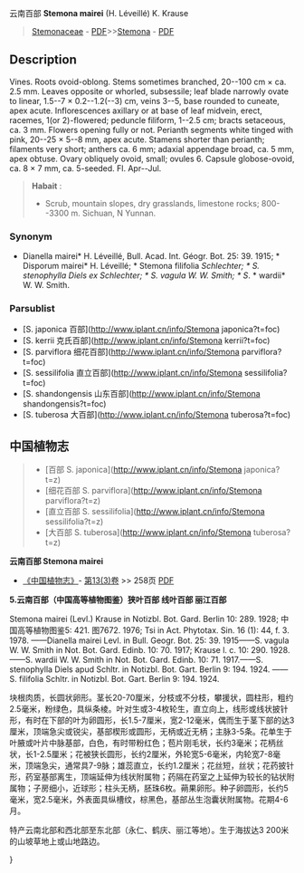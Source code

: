 云南百部 **Stemona mairei** (H. Léveillé) K. Krause

> [Stemonaceae](http://www.iplant.cn/info/Stemonaceae?t=foc) - [PDF](http://www.iplant.cn/foc/pdf/Stemonaceae.pdf)>>[Stemona](http://www.iplant.cn/info/Stemona?t=foc) - [PDF](http://www.iplant.cn/foc/pdf/Stemona.pdf)

## Description

Vines. Roots ovoid-oblong. Stems sometimes branched, 20--100 cm × ca. 2.5 mm. Leaves opposite or whorled, subsessile; leaf blade narrowly ovate to linear, 1.5--7 × 0.2--1.2(--3) cm, veins 3--5, base rounded to cuneate, apex acute. Inflorescences axillary or at base of leaf midvein, erect, racemes, 1(or 2)-flowered; peduncle filiform, 1--2.5 cm; bracts setaceous, ca. 3 mm. Flowers opening fully or not. Perianth segments white tinged with pink, 20--25 × 5--8 mm, apex acute. Stamens shorter than perianth; filaments very short; anthers ca. 6 mm; adaxial appendage broad, ca. 5 mm, apex obtuse. Ovary obliquely ovoid, small; ovules 6. Capsule globose-ovoid, ca. 8 × 7 mm, ca. 5-seeded. Fl. Apr--Jul.

> **Habait** : 
>* Scrub, mountain slopes, dry grasslands, limestone rocks; 800--3300 m. Sichuan, N Yunnan.

### Synonym
* Dianella mairei* H. Léveillé, Bull. Acad. Int. Géogr. Bot. 25: 39. 1915; * Disporum mairei* H. Léveillé; * Stemona filifolia *Schlechter; * S. stenophylla *Diels ex Schlechter; * S. vagula* W. W. Smith; * S*. * wardii* W. W. Smith.

### Parsublist

* [S.  japonica  百部](http://www.iplant.cn/info/Stemona japonica?t=foc)
* [S.  kerrii  克氏百部](http://www.iplant.cn/info/Stemona kerrii?t=foc)
* [S.  parviflora  细花百部](http://www.iplant.cn/info/Stemona parviflora?t=foc)
* [S.  sessilifolia  直立百部](http://www.iplant.cn/info/Stemona sessilifolia?t=foc)
* [S.  shandongensis  山东百部](http://www.iplant.cn/info/Stemona shandongensis?t=foc)
* [S.  tuberosa  大百部](http://www.iplant.cn/info/Stemona tuberosa?t=foc)

## 中国植物志

> * [百部  S.  japonica](http://www.iplant.cn/info/Stemona japonica?t=z)
> * [细花百部  S.  parviflora](http://www.iplant.cn/info/Stemona parviflora?t=z)
> * [直立百部  S.  sessilifolia](http://www.iplant.cn/info/Stemona sessilifolia?t=z)
> * [大百部  S.  tuberosa](http://www.iplant.cn/info/Stemona tuberosa?t=z)

**云南百部 Stemona mairei**

* [《中国植物志》](http://www.iplant.cn/frps)- [第13(3)卷](http://www.iplant.cn/frps/vol/13(3)) >> 258页 [PDF](http://www.iplant.cn/frps/pdf/13(3)/258a.pdf)

**5.云南百部（中国高等植物图鉴）狭叶百部 线叶百部 丽江百部**

Stemona mairei (Levl.) Krause in Notizbl. Bot. Gard. Berlin 10: 289. 1928; 中国高等植物图鉴5: 421. 图7672. 1976; Tsi in Act. Phytotax. Sin. 16 (1): 44, f. 3. 1978. ——Dianella mairei Levl. in Bull. Geogr. Bot. 25: 39. 1915——S. vagula W. W. Smith in Not. Bot. Gard. Edinb. 10: 70. 1917; Krause l. c. 10: 290. 1928.——S. wardii W. W. Smith in Not. Bot. Gard. Edinb. 10: 71. 1917.——S. stenophylla Diels apud Schltr. in Notizbl. Bot. Gart. Berlin 9: 194. 1924. ——S. filifolia Schltr. in Notizbl. Bot. Gart. Berlin 9: 194. 1924.

块根肉质，长圆状卵形。茎长20-70厘米，分枝或不分枝，攀援状，圆柱形，粗约2.5毫米，粉绿色，具纵条棱。叶对生或3-4枚轮生，直立向上，线形或线状披针形，有时在下部的叶为卵圆形，长1.5-7厘米，宽2-12毫米，偶而生于茎下部的达3厘米，顶端急尖或锐尖，基部楔形或圆形，无柄或近无柄；主脉3-5条。花单生于叶腋或叶片中脉基部，白色，有时带粉红色；苞片刚毛状，长约3毫米；花柄丝状，长1-2.5厘米；花被狭长圆形，长约2厘米，外轮宽5-6毫米，内轮宽7-8毫米，顶端急尖，通常具7-9脉；雄蕊直立，长约1.2厘米；花丝短，丝状；花药披针形，药室基部离生，顶端延伸为线状附属物；药隔在药室之上延伸为较长的钻状附属物；子房细小，近球形；柱头无柄，胚珠6枚。蒴果卵形。种子卵圆形，长约5毫米，宽2.5毫米，外表面具纵槽纹，棕黑色，基部丛生泡囊状附属物。花期4-6月。

特产云南北部和西北部至东北部（永仁、鹤庆、丽江等地）。生于海拔达3 200米的山坡草地上或山地路边。

}